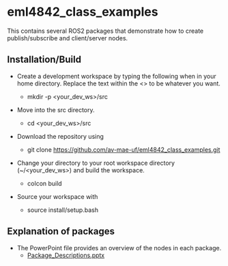 # eml4842_class_examples
This contains several ROS2 packages that demonstrate how to create publish/subscribe and client/server nodes.

## Installation/Build
- Create a development workspace by typing the following when in your home directory. Replace the text within the <> to be whatever you want.

  - mkdir -p <your_dev_ws>/src
- Move into the src directory.

  - cd <your_dev_ws>/src
- Download the repository using

  - git clone https://github.com/av-mae-uf/eml4842_class_examples.git

- Change your directory to your root workspace directory (~/<your_dev_ws>) and build the workspace.

  - colcon build
- Source your workspace with

  - source install/setup.bash

## Explanation of packages
- The PowerPoint file provides an overview of the nodes in each package.
  - [Package_Descriptions.pptx](docs/Package_Descriptions.pptx)
